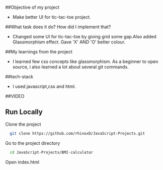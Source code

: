 ##Objective of my project
- Make better UI for tic-tac-toe project.

##What task does it do? How did I implement that?
- Changed some UI for tic-tac-toe by giving grid some gap.Also added Glassmorphism effect. Gave 'X' AND 'O' better colour.

##My learnings from the project
- I learned few css concepts like glassmorphism. As a beginner to open source, i also learned a lot about several git commands.

##tech-stack
- I used javascript,css and html.

##VIDEO 



## Run Locally

Clone the project

```bash
  git clone https://github.com/rhinoxD/JavaScript-Projects.git
```

Go to the project directory

```bash
  cd JavaScript-Projects/BMI-calculator
```

Open index.html
